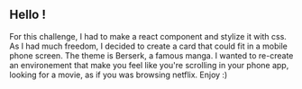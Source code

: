 ## Hello ! ##

For this challenge, I had to make a react component and stylize it with css.
As I had much freedom, I decided to create a card that could fit in a mobile phone screen.
The theme is Berserk, a famous manga. I wanted to re-create an environement that make you 
feel like you're scrolling in your phone app, looking for a movie, as if you was browsing netflix.
Enjoy :)